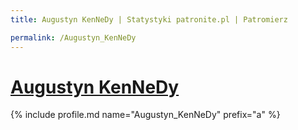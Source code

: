 ```yaml
---
title: Augustyn KenNeDy | Statystyki patronite.pl | Patromierz

permalink: /Augustyn_KenNeDy
---
```


# [Augustyn KenNeDy](https://patronite.pl/Augustyn_KenNeDy)

{% include profile.md name="Augustyn_KenNeDy" prefix="a" %}

